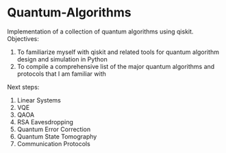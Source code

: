 # Quantum-Algorithms
Implementation of a collection of quantum algorithms using qiskit.
Objectives:
1) To familiarize myself with qiskit and related tools for quantum algorithm design and simulation in Python
2) To compile a comprehensive list of the major quantum algorithms and protocols that I am familiar with

Next steps:
1) Linear Systems
2) VQE
3) QAOA
4) RSA Eavesdropping
5) Quantum Error Correction
6) Quantum State Tomography
7) Communication Protocols
